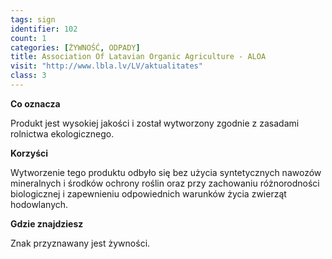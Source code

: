 ```yaml
---
tags: sign
identifier: 102
count: 1
categories: [ŻYWNOŚĆ, ODPADY]
title: Association Of Latavian Organic Agriculture - ALOA
visit: "http://www.lbla.lv/LV/aktualitates"
class: 3
---
```

**Co oznacza**

Produkt jest wysokiej jakości i został wytworzony zgodnie z zasadami rolnictwa ekologicznego.

**Korzyści**

Wytworzenie tego produktu odbyło się bez użycia syntetycznych nawozów mineralnych i środków ochrony roślin oraz przy zachowaniu różnorodności biologicznej i zapewnieniu odpowiednich warunków życia zwierząt hodowlanych.

**Gdzie znajdziesz**

Znak przyznawany jest żywności.
